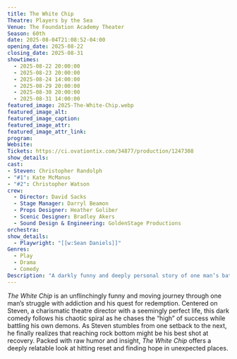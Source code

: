 ```yaml
---
title: The White Chip
Theatre: Players by the Sea
Venue: The Foundation Academy Theater
Season: 60th
date: 2025-08-04T21:08:52-04:00
opening_date: 2025-08-22
closing_date: 2025-08-31
showtimes:
  - 2025-08-22 20:00:00
  - 2025-08-23 20:00:00
  - 2025-08-24 14:00:00
  - 2025-08-29 20:00:00
  - 2025-08-30 20:00:00
  - 2025-08-31 14:00:00
featured_image: 2025-The-White-Chip.webp
featured_image_alt: 
featured_image_caption: 
featured_image_attr: 
featured_image_attr_link: 
program:
Website: 
Tickets: https://ci.ovationtix.com/34877/production/1247308
show_details: 
cast:
- Steven: Christopher Randolph
- "#1": Kate McManus
- "#2": Christopher Watson
crew:
  - Director: David Sacks
  - Stage Manager: Darryl Beamon
  - Props Designer: Heather Goliber
  - Scenic Designer: Bradley Akers
  - Sound Design & Engineering: GoldenStage Productions
orchestra:
show_details: 
  - Playwright: "[[w:Sean Daniels]]"
Genres:
  - Play
  - Drama
  - Comedy
Description: "A darkly funny and deeply personal story of one man’s battle with addiction, relapse, and the winding road to recovery."
---
```

*The White Chip* is an unflinchingly funny and moving journey through one man’s struggle with addiction and his quest for redemption. Centered on Steven, a charismatic theatre director with a seemingly perfect life, this dark comedy follows his chaotic spiral as he chases the “high” of success while battling his own demons. As Steven stumbles from one setback to the next, he finally realizes that reaching rock bottom might be his best shot at recovery. Packed with raw humor and insight, *The White Chip* offers a deeply relatable look at hitting reset and finding hope in unexpected places.